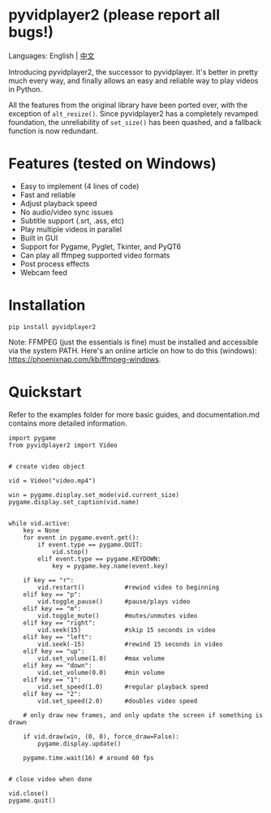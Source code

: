 # pyvidplayer2 (please report all bugs!)
Languages: English | [中文](https://github.com/anrayliu/pyvidplayer2/blob/Update-README/README.cn.md)


Introducing pyvidplayer2, the successor to pyvidplayer. It's better in
pretty much every way, and finally allows an easy and reliable way to play videos in Python.

All the features from the original library have been ported over, with the exception of ```alt_resize()```. Since pyvidplayer2 has a completely revamped foundation, the unreliability of ```set_size()``` has been quashed, and a fallback function is now redundant.

# Features (tested on Windows)
- Easy to implement (4 lines of code)
- Fast and reliable
- Adjust playback speed
- No audio/video sync issues
- Subtitle support (.srt, .ass, etc)
- Play multiple videos in parallel
- Built in GUI
- Support for Pygame, Pyglet, Tkinter, and PyQT6
- Can play all ffmpeg supported video formats
- Post process effects
- Webcam feed

# Installation
```
pip install pyvidplayer2
```
Note: FFMPEG (just the essentials is fine) must be installed and accessible via the system PATH. Here's an online article on how to do this (windows):
https://phoenixnap.com/kb/ffmpeg-windows.

# Quickstart

Refer to the examples folder for more basic guides, and documentation.md contains more detailed information.

```
import pygame
from pyvidplayer2 import Video


# create video object

vid = Video("video.mp4")

win = pygame.display.set_mode(vid.current_size)
pygame.display.set_caption(vid.name)


while vid.active:
    key = None
    for event in pygame.event.get():
        if event.type == pygame.QUIT:
            vid.stop()
        elif event.type == pygame.KEYDOWN:
            key = pygame.key.name(event.key)
    
    if key == "r":
        vid.restart()           #rewind video to beginning
    elif key == "p":
        vid.toggle_pause()      #pause/plays video
    elif key == "m":
        vid.toggle_mute()       #mutes/unmutes video
    elif key == "right":
        vid.seek(15)            #skip 15 seconds in video
    elif key == "left":
        vid.seek(-15)           #rewind 15 seconds in video
    elif key == "up":
        vid.set_volume(1.0)     #max volume
    elif key == "down":
        vid.set_volume(0.0)     #min volume
    elif key == "1":
        vid.set_speed(1.0)      #regular playback speed
    elif key == "2":
        vid.set_speed(2.0)      #doubles video speed

    # only draw new frames, and only update the screen if something is drawn
    
    if vid.draw(win, (0, 0), force_draw=False):
        pygame.display.update()

    pygame.time.wait(16) # around 60 fps


# close video when done

vid.close()
pygame.quit()

```
